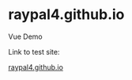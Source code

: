 # raypal4.github.io
Vue Demo

Link to test site: 

[raypal4.github.io](https://raypal4.github.io/)


